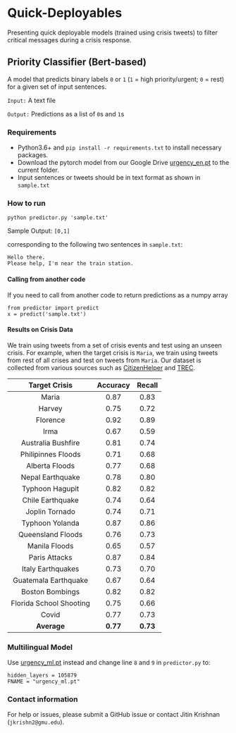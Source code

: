 # Quick-Deployables
Presenting quick deployable models (trained using crisis tweets) to filter critical messages during a crisis response.

## Priority Classifier (Bert-based)
A model that predicts binary labels ```0``` or ```1``` (```1``` = high priority/urgent; ```0``` = rest) for a given set of input sentences.

```Input:``` A text file

```Output:``` Predictions as a list of ```0```s and ```1```s

### Requirements
- Python3.6+ and ```pip install -r requirements.txt``` to install necessary packages.
- Download the pytorch model from our Google Drive [urgency_en.pt]() to the current folder.
- Input sentences or tweets should be in text format as shown in ```sample.txt```

### How to run
```python predictor.py 'sample.txt'```

Sample Output: ```[0,1]```

corresponding to the following two sentences in ```sample.txt```:
```
Hello there.
Please help, I'm near the train station.
```

#### Calling from another code
If you need to call from another code to return predictions as a numpy array
```
from predictor import predict
x = predict('sample.txt')
```

#### Results on Crisis Data
We train using tweets from a set of crisis events and test using an unseen crisis. For example, when the target crisis is ```Maria```, we train using tweets from rest of all crises and test on tweets from ```Maria```. Our dataset is collected from various sources such as [CitizenHelper](https://ist.gmu.edu/~hpurohit/informatics-lab/icwsm17-citizenhelper.html) and [TREC](http://dcs.gla.ac.uk/~richardm/TREC_IS/).

| Target Crisis  | Accuracy  | Recall |
 :-: |  :-: |  :-:
| Maria                   | 0.87 | 0.83 |
| Harvey                  | 0.75 | 0.72 |
| Florence                | 0.92 | 0.89 |
| Irma                    | 0.67 | 0.59 |
| Australia Bushfire      | 0.81 | 0.74 |
| Philipinnes Floods      | 0.71 | 0.68 |
| Alberta Floods          | 0.77 | 0.68 |
| Nepal Earthquake        | 0.78 | 0.80 |
| Typhoon Hagupit         | 0.82 | 0.82 |
| Chile Earthquake        | 0.74 | 0.64 |
| Joplin Tornado          | 0.74 | 0.71 |
| Typhoon Yolanda         | 0.87 | 0.86 |
| Queensland Floods       | 0.76 | 0.73 |
| Manila Floods           | 0.65 | 0.57 |
| Paris Attacks           | 0.87 | 0.84 |
| Italy Earthquakes       | 0.73 | 0.70 |
| Guatemala Earthquake    | 0.67 | 0.64 |
| Boston Bombings         | 0.82 | 0.82 |
| Florida School Shooting | 0.75 | 0.66 |
| Covid                   | 0.77 | 0.73 |
| **Average**		          | **0.77** | **0.73** |

### Multilingual Model 
Use [urgency_ml.pt]() instead and change line ```8``` and ```9``` in ```predictor.py``` to:
```
hidden_layers = 105879
FNAME = "urgency_ml.pt"
```

### Contact information
For help or issues, please submit a GitHub issue or contact Jitin Krishnan (`jkrishn2@gmu.edu`).
